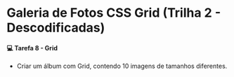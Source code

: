 # Galeria de Fotos CSS Grid (Trilha 2 - Descodificadas)



#### 💻 Tarefa 8 - Grid

- Criar um álbum com Grid, contendo 10 imagens de tamanhos diferentes.